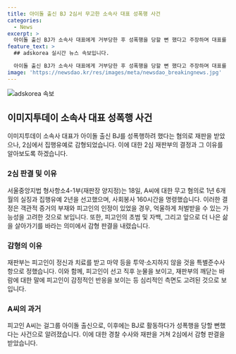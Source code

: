```yaml
---
title: 아이돌 출신 BJ 2심서 무고한 소속사 대표 성폭행 사건
categories:
  - News
excerpt: >
  아이돌 출신 BJ가 소속사 대표에게 거부당한 후 성폭행을 당할 뻔 했다고 주장하며 대표를 고소했던 사건의 2심이 열렸다. 피고인에 대한 원심을 파기하고 감형 판결을 내린 재판부는 객관적 증거 부족을 감안하여 집행유예 2년과 사회봉사 160시간을 명령했다. 또한, 피고인에 대한 갱생의 기회를 주기 위해 특별준수사항을 정했다. 이에 피고인은 선고 직후 눈물을 보이며 재판부의 말에 흐느꼈다. A씨는 아이돌 그룹 출신으로 활동 중단 후 BJ로 활동하다가 이 사건에 휘말렸다.
feature_text: >
  ## adskorea 실시간 뉴스 속보입니다.

  아이돌 출신 BJ가 소속사 대표에게 거부당한 후 성폭행을 당할 뻔 했다고 주장하며 대표를 고소했던 사건의 2심이 열렸다. 피고인에 대한 원심을 파기하고 감형 판결을 내린 재판부는 객관적 증거 부족을 감안하여 집행유예 2년과 사회봉사 160시간을 명령했다. 또한, 피고인에 대한 갱생의 기회를 주기 위해 특별준수사항을 정했다. 이에 피고인은 선고 직후 눈물을 보이며 재판부의 말에 흐느꼈다. A씨는 아이돌 그룹 출신으로 활동 중단 후 BJ로 활동하다가 이 사건에 휘말렸다.
image: 'https://newsdao.kr/res/images/meta/newsdao_breakingnews.jpg'
---
```


<p><img src="https://newsdao.kr/res/images/meta/newsdao_breakingnews.jpg" alt="adskorea 속보" /></p>

<h2 data-ke-size="size26">이미지투데이 소속사 대표 성폭행 사건</h2>

<p data-ke-size="size16">이미지투데이 소속사 대표가 아이돌 출신 BJ를 성폭행하려 했다는 혐의로 재판을 받았으나, 2심에서 집행유예로 감형되었습니다. 이에 대한 2심 재판부의 결정과 그 이유를 알아보도록 하겠습니다.</p>

<h3><b>2심 판결 및 이유</b></h3>

<p data-ke-size="size16">서울중앙지법 형사항소4-1부(재판장 양지정)는 18일, A씨에 대한 무고 혐의로 1년 6개월의 실징과 집행유예 2년을 선고했으며, 사회봉사 160시간을 명령했습니다. 이러한 결정은 객관적 증거의 부재와 피고인의 인정이 있었을 경우, 억울하게 처벌받을 수 있는 가능성을 고려한 것으로 보입니다. 또한, 피고인의 초범 및 자백, 그리고 앞으로 더 나은 삶을 살아가기를 바라는 의미에서 감형 판결을 내렸습니다.</p>

<h3><b>감형의 이유</b></h3>

<p data-ke-size="size16">재판부는 피고인이 정신과 치료를 받고 마약 등을 투약·소지하지 않을 것을 특별준수사항으로 정했습니다. 이와 함께, 피고인이 선고 직후 눈물을 보이고, 재판부의 깨닫는 바람에 대한 말에 피고인이 감정적인 반응을 보이는 등 심리적인 측면도 고려된 것으로 보입니다.</p>

<h3><b>A씨의 과거</b></h3>

<p data-ke-size="size16">피고인 A씨는 걸그룹 아이돌 출신으로, 이후에는 BJ로 활동하다가 성폭행을 당할 뻔했다는 사건으로 알려졌습니다. 이에 대한 경찰 수사와 재판을 거쳐 2심에서 감형 판결을 받았습니다.</p>


